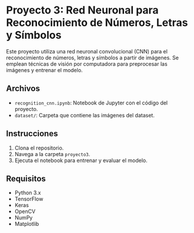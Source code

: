 # Proyecto 3: Red Neuronal para Reconocimiento de Números, Letras y Símbolos

Este proyecto utiliza una red neuronal convolucional (CNN) para el reconocimiento de números, letras y símbolos a partir de imágenes. Se emplean técnicas de visión por computadora para preprocesar las imágenes y entrenar el modelo.

## Archivos
- `recognition_cnn.ipynb`: Notebook de Jupyter con el código del proyecto.
- `dataset/`: Carpeta que contiene las imágenes del dataset.

## Instrucciones
1. Clona el repositorio.
2. Navega a la carpeta `proyecto3`.
3. Ejecuta el notebook para entrenar y evaluar el modelo.

## Requisitos
- Python 3.x
- TensorFlow
- Keras
- OpenCV
- NumPy
- Matplotlib
